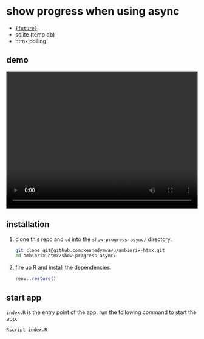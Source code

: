 # show progress when using async

- [`{future}`](https://future.futureverse.org/)
- sqlite (temp db)
- htmx polling

## demo

<video controls width="100%" height="360">
  <source src="./show-progress-async.mp4" type="video/mp4">
  Your browser does not support the video tag.
</video>

## installation

1. clone this repo and `cd` into the `show-progress-async/` directory.

    ```bash
    git clone git@github.com:kennedymwavu/ambiorix-htmx.git
    cd ambiorix-htmx/show-progress-async/
    ```

1. fire up R and install the dependencies.

    ```r
    renv::restore()
    ```

## start app

`index.R` is the entry point of the app. run the following command to start the app.

```bash
Rscript index.R
```
